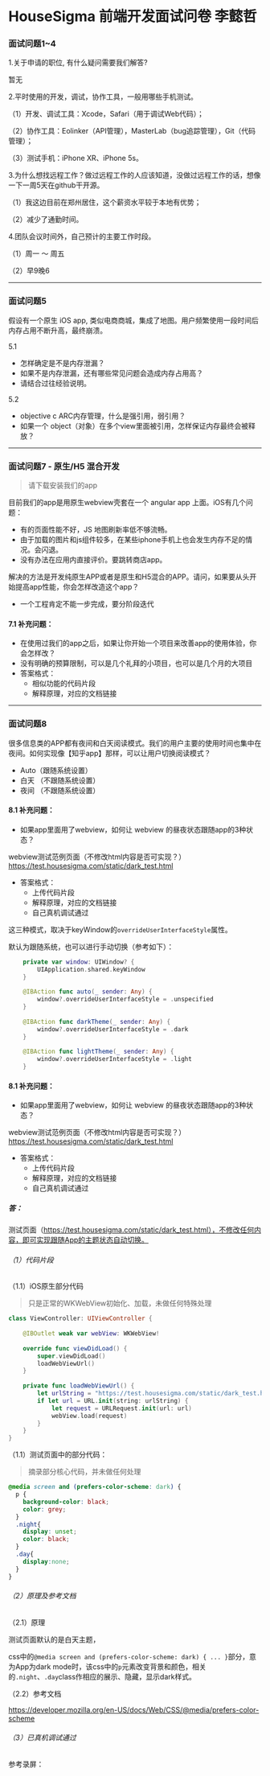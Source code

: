 # HouseSigma 前端开发面试问卷 李懿哲

### 面试问题1~4
1.关于申请的职位, 有什么疑问需要我们解答?

暂无

2.平时使用的开发，调试，协作工具，一般用哪些手机测试。

（1）开发、调试工具：Xcode，Safari（用于调试Web代码）；

（2）协作工具：Eolinker（API管理），MasterLab（bug追踪管理），Git（代码管理）；

（3）测试手机：iPhone XR、iPhone 5s。

3.为什么想找远程工作？做过远程工作的人应该知道，没做过远程工作的话，想像一下一周5天在github干开源。

（1）我这边目前在郑州居住，这个薪资水平较于本地有优势；

（2）减少了通勤时间。

4.团队会议时间外，自己预计的主要工作时段。

（1）周一 ～ 周五

（2）早9晚6


---
### 面试问题5 
假设有一个原生 iOS app, 类似电商商城，集成了地图。用户频繁使用一段时间后内存占用不断升高，最终崩溃。

5.1
- 怎样确定是不是内存泄漏？
- 如果不是内存泄漏，还有哪些常见问题会造成内存占用高？
- 请结合过往经验说明。

5.2
- objective c ARC内存管理，什么是强引用，弱引用？
- 如果一个 object（对象）在多个view里面被引用，怎样保证内存最终会被释放？


---
### 面试问题7 - 原生/H5 混合开发
> 请下载安装我们的app

目前我们的app是用原生webview壳套在一个 angular app 上面。iOS有几个问题：
- 有的页面性能不好，JS 地图刷新率低不够流畅。
- 由于加载的图片和js组件较多，在某些iphone手机上也会发生内存不足的情况。会闪退。
- 没有办法在应用内直接评价。要跳转商店app。

解决的方法是开发纯原生APP或者是原生和H5混合的APP。请问，如果要从头开始提高app性能，你会怎样改造这个app？
- 一个工程肯定不能一步完成，要分阶段迭代

#### 7.1 补充问题：
- 在使用过我们的app之后，如果让你开始一个项目来改善app的使用体验，你会怎样改？
- 没有明确的预算限制，可以是几个礼拜的小项目，也可以是几个月的大项目
- 答案格式：
  - 相似功能的代码片段
  - 解释原理，对应的文档链接


---
### 面试问题8
很多信息类的APP都有夜间和白天阅读模式。我们的用户主要的使用时间也集中在夜间。如何实现像【知乎app】那样，可以让用户切换阅读模式？
- Auto（跟随系统设置）
- 白天 （不跟随系统设置）
- 夜间 （不跟随系统设置）

#### 8.1 补充问题：
- 如果app里面用了webview，如何让 webview 的昼夜状态跟随app的3种状态？

webview测试范例页面（不修改html内容是否可实现？） https://test.housesigma.com/static/dark_test.html

- 答案格式：
  - 上传代码片段
  - 解释原理，对应的文档链接
  - 自己真机调试通过



这三种模式，取决于keyWindow的`overrideUserInterfaceStyle`属性。

默认为跟随系统，也可以进行手动切换（参考如下）：

```swift
    private var window: UIWindow? {
        UIApplication.shared.keyWindow
    }
    
    @IBAction func auto(_ sender: Any) {
        window?.overrideUserInterfaceStyle = .unspecified
    }
    
    @IBAction func darkTheme(_ sender: Any) {
        window?.overrideUserInterfaceStyle = .dark
    }
    
    @IBAction func lightTheme(_ sender: Any) {
        window?.overrideUserInterfaceStyle = .light
    }
```



#### 8.1 补充问题：

- 如果app里面用了webview，如何让 webview 的昼夜状态跟随app的3种状态？

webview测试范例页面（不修改html内容是否可实现？） https://test.housesigma.com/static/dark_test.html

- 答案格式：
  - 上传代码片段
  - 解释原理，对应的文档链接
  - 自己真机调试通过



##### **答：**

测试页面（https://test.housesigma.com/static/dark_test.html），不修改任何内容，即可实现跟随App的主题状态自动切换。

###### （1）代码片段

（1.1）iOS原生部分代码

> 只是正常的WKWebView初始化、加载，未做任何特殊处理

```swift
class ViewController: UIViewController {
    
    @IBOutlet weak var webView: WKWebView!
    
    override func viewDidLoad() {
        super.viewDidLoad()
        loadWebViewUrl()
    }
    
    private func loadWebViewUrl() {
        let urlString = "https://test.housesigma.com/static/dark_test.html"
        if let url = URL.init(string: urlString) {
            let request = URLRequest.init(url: url)
            webView.load(request)
        }
    }
}
```

（1.1）测试页面中的部分代码：

> 摘录部分核心代码，并未做任何处理

```css
@media screen and (prefers-color-scheme: dark) {
  p {
    background-color: black;
    color: grey;
  }
  .night{
    display: unset;
    color: black;
  }
  .day{
    display:none;
  }
}
```

###### （2）原理及参考文档

（2.1）原理

测试页面默认的是白天主题，

css中的`@media screen and (prefers-color-scheme: dark) { ... }`部分，意为App为dark mode时，该css中的`p`元素改变背景和颜色，相关的`.night`、`.day`class作相应的展示、隐藏，显示dark样式。

（2.2）参考文档

https://developer.mozilla.org/en-US/docs/Web/CSS/@media/prefers-color-scheme

###### （3）已真机调试通过

参考录屏：

